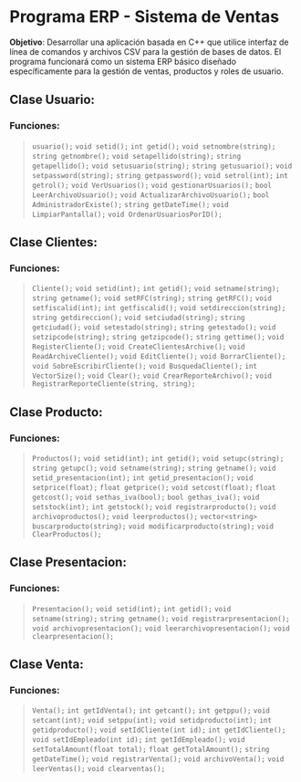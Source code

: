 # Programa ERP - Sistema de Ventas
**Objetivo**: Desarrollar una aplicación basada en C++ que utilice interfaz de línea de comandos y archivos
CSV para la gestión de bases de datos. El programa funcionará como un sistema ERP básico diseñado
específicamente para la gestión de ventas, productos y roles de usuario.

## **Clase Usuario**:
### Funciones:
>`usuario();`
`void setid();`
`int getid();`
`void setnombre(string);`
`string getnombre();`
`void setapellido(string);`
`string getapellido();`
`void setusuario(string);`
`string getusuario();`
`void setpassword(string);`
`string getpassword();`
`void setrol(int);`
`int getrol();`
`void VerUsuarios();`
`void gestionarUsuarios();`
`bool LeerArchivoUsuario();`
`void ActualizarArchivoUsuario();`
`bool AdministradorExiste();`
`string getDateTime();`
`void LimpiarPantalla();`
`void OrdenarUsuariosPorID();`
> 

## **Clase Clientes**:
### Funciones:
> `Cliente();`
`void setid(int);`
`int getid();`
`void setname(string);`
`string getname();`
`void setRFC(string);`
`string getRFC();`
`void setfiscalid(int);`
`int getfiscalid();`
`void setdireccion(string);`
`string getdireccion();`
`void setciudad(string);`
`string getciudad();`
`void setestado(string);`
`string getestado();`
`void setzipcode(string);`
`string getzipcode();`
`string gettime();`
`void RegisterCliente();`
`void CreateClientesArchive();`
`void ReadArchiveCliente();`
`void EditCliente();`
`void BorrarCliente();`
`void SobreEscribirCliente();`
`void BusquedaCliente();`
`int VectorSize();`
`void Clear();`
`void CrearReporteArchivo();`
`void RegistrarReporteCliente(string, string);`
>


## **Clase Producto**:
### Funciones:
> `Productos();`
`void setid(int);`
`int getid();`
`void setupc(string);`
`string getupc();`
`void setname(string);`
`string getname();`
`void setid_presentacion(int);`
`int getid_presentacion();`
`void setprice(float);`
`float getprice();`
`void setcost(float);`
`float getcost();`
`void sethas_iva(bool);`
`bool gethas_iva();`
`void setstock(int);`
`int getstock();`
`void registrarproducto();`
`void archivoproductos();`
`void leerproductos();`
`vector<string> buscarproducto(string);`
`void modificarproducto(string);`
`void ClearProductos();`
>

## **Clase Presentacion**:
### Funciones:
> `Presentacion();`
`void setid(int);`
`int getid();`
`void setname(string);`
`string getname();`
`void registrarpresentacion();`
`void archivopresentacion();`
`void leerarchivopresentacion();`
`void clearpresentacion();`
>


## **Clase Venta**:
### Funciones:
> `Venta();`
`int getIdVenta();`
`int getcant();`
`int getppu();`
`void setcant(int);`
`void setppu(int);`
`void setidproducto(int);`
`int getidproducto();`
`void setIdCliente(int id);`
`int getIdCliente();`
`void setIdEmpleado(int id);`
`int getIdEmpleado();`
`void setTotalAmount(float total);`
`float getTotalAmount();`
`string getDateTime();`
`void registrarVenta();`
`void archivoVenta();`
`void leerVentas();`
`void clearventas();`
>



